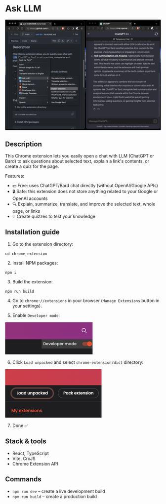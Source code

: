 # Ask LLM

![Screenshot](docs/screenshot.png)

## Description

This Chrome extension lets you easily open a chat with LLM (ChatGPT or Bard) to ask questions about selected text, explain a link's contents, or create a quiz for the page.

Features:
- 💵 Free: uses ChatGPT/Bard chat directly (without OpenAI/Google APIs)
- 🔒 Safe: this extension does not store anything related to your Google or OpenAI accounts
- 🔍 Explain, summarize, translate, and improve the selected text, whole page, or links
- 💡 Create quizzes to test your knowledge

## Installation guide

1. Go to the extension directory:
```
cd chrome-extension
```

2. Install NPM packages:
```
npm i
```

3. Build the extension:
```
npm run build
```

4. Go to `chrome://extensions` in your browser (`Manage Extensions` button in your settings).

5. Enable `Developer mode`:

![](docs/developer-mode.png)

6. Click `Load unpacked` and select `chrome-extension/dist` directory:

![](docs/load-unpacked.png)

7. Done ✅

## Stack & tools
- React, TypeScript
- Vite, CrxJS
- Chrome Extension API

## Commands
- `npm run dev` – create a live development build
- `npm run build` – create a production build
